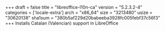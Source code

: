 +++
draft = false
title = "libreoffice-l10n-ca"
version = "5.2.3.2-4"
categories = ['locale-extra']
arch = "x86_64"
size = "3213480"
usize = "30620138"
sha1sum = "380b5af229d20babeeba3928fc005febf37c56f3"
+++
Installs Catalan (Valencian) support in LibreOffice